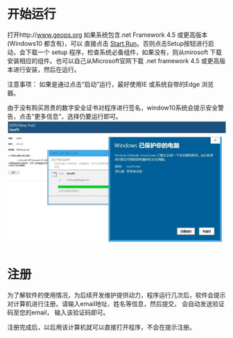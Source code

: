 # 开始运行

打开http://www.geops.org
如果系统包含.net  Framework 4.5 或更高版本 (Windows10 都含有)，可以 直接点击 [Start Run](./demo1.md)。否则点击Setup按钮进行启动，会下载一个 setup 程序，检查系统必备组件，如果没有，则从mirosoft 下载安装相应的组件。也可以自己从Microsoft官网下载 .net framework 4.5 或更高版本进行安装，然后在运行。

注意事项： 如果是通过点击“启动”运行，最好使用IE 或系统自带的Edge 浏览器。

由于没有购买昂贵的数字安全证书对程序进行签名，window10系统会提示安全警告，点击“更多信息”，选择仍要运行即可。
![](/img/Help/system_warn.jpg)

# 注册

为了解软件的使用情况，为后续开发维护提供动力，程序运行几次后，软件会提示对计算机进行注册。请输入email地址、姓名等信息，然后提交， 会自动发送验证码至您的email， 输入该验证码即可。

注册完成后，以后用该计算机就可以直接打开程序，不会在提示注册。
